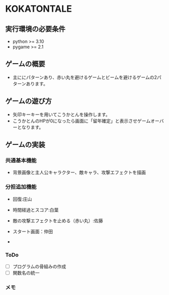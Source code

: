 # KOKATONTALE

## 実行環境の必要条件
* python >= 3.10
* pygame >= 2.1

## ゲームの概要
* 主ににパターンあり、赤い丸を避けるゲームとビームを避けるゲームの2パターンあります。


## ゲームの遊び方
* 矢印キーキーを用いてこうかとんを操作します。
* こうかとんのHPが0になったら画面に「留年確定」と表示させゲームオーバーとなります。

## ゲームの実装
### 共通基本機能
* 背景画像と主人公キャラクター、敵キャラ、攻撃エフェクトを描画

### 分担追加機能
* 回復:庄山

* 時間経過とスコア:白葉

* 敵の攻撃エフェクトを止める（赤い丸）:佐藤

* スタート画面：仲田

*  

### ToDo
- [ ] プログラムの骨組みの作成
- [ ] 関数名の統一

### メモ

